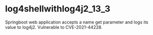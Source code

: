 # log4shellwithlog4j2_13_3
Springboot web application accepts a name get parameter and logs its value to log4j2.  Vulnerable to CVE-2021-44228.
